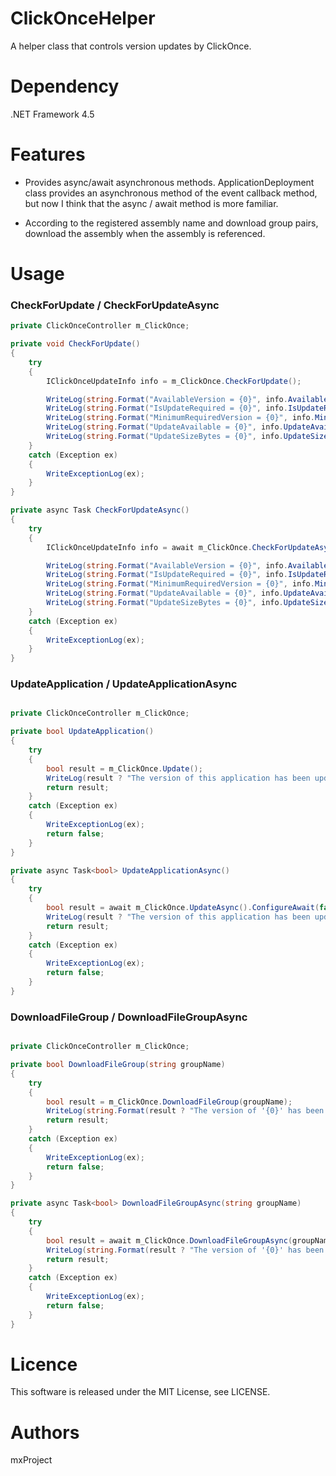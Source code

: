 # ClickOnceHelper
A helper class that controls version updates by ClickOnce.

# Dependency
.NET Framework 4.5

# Features
* Provides async/await asynchronous methods. ApplicationDeployment class provides an asynchronous method of the event callback method, but now I think that the async / await method is more familiar.

* According to the registered assembly name and download group pairs, download the assembly when the assembly is referenced.

# Usage

### CheckForUpdate / CheckForUpdateAsync

```C#
private ClickOnceController m_ClickOnce;

private void CheckForUpdate()
{
    try
    {
        IClickOnceUpdateInfo info = m_ClickOnce.CheckForUpdate();

        WriteLog(string.Format("AvailableVersion = {0}", info.AvailableVersion));
        WriteLog(string.Format("IsUpdateRequired = {0}", info.IsUpdateRequired));
        WriteLog(string.Format("MinimumRequiredVersion = {0}", info.MinimumRequiredVersion));
        WriteLog(string.Format("UpdateAvailable = {0}", info.UpdateAvailable));
        WriteLog(string.Format("UpdateSizeBytes = {0}", info.UpdateSizeBytes));
    }
    catch (Exception ex)
    {
        WriteExceptionLog(ex);
    }
}

private async Task CheckForUpdateAsync()
{
    try
    {
        IClickOnceUpdateInfo info = await m_ClickOnce.CheckForUpdateAsync().ConfigureAwait(false);

        WriteLog(string.Format("AvailableVersion = {0}", info.AvailableVersion));
        WriteLog(string.Format("IsUpdateRequired = {0}", info.IsUpdateRequired));
        WriteLog(string.Format("MinimumRequiredVersion = {0}", info.MinimumRequiredVersion));
        WriteLog(string.Format("UpdateAvailable = {0}", info.UpdateAvailable));
        WriteLog(string.Format("UpdateSizeBytes = {0}", info.UpdateSizeBytes));
    }
    catch (Exception ex)
    {
        WriteExceptionLog(ex);
    }
}
```

### UpdateApplication / UpdateApplicationAsync

```C#

private ClickOnceController m_ClickOnce;

private bool UpdateApplication()
{
    try
    {
        bool result = m_ClickOnce.Update();
        WriteLog(result ? "The version of this application has been updated." : "The version of this application was not updated.");
        return result;
    }
    catch (Exception ex)
    {
        WriteExceptionLog(ex);
        return false;
    }
}

private async Task<bool> UpdateApplicationAsync()
{
    try
    {
        bool result = await m_ClickOnce.UpdateAsync().ConfigureAwait(false);
        WriteLog(result ? "The version of this application has been updated." : "The version of this application was not updated.");
        return result;
    }
    catch (Exception ex)
    {
        WriteExceptionLog(ex);
        return false;
    }
}
```

### DownloadFileGroup / DownloadFileGroupAsync

```C#

private ClickOnceController m_ClickOnce;

private bool DownloadFileGroup(string groupName)
{
    try
    {
        bool result = m_ClickOnce.DownloadFileGroup(groupName);
        WriteLog(string.Format(result ? "The version of '{0}' has been updated." : "The version of '{0}' was not updated.", groupName));
        return result;
    }
    catch (Exception ex)
    {
        WriteExceptionLog(ex);
        return false;
    }
}

private async Task<bool> DownloadFileGroupAsync(string groupName)
{
    try
    {
        bool result = await m_ClickOnce.DownloadFileGroupAsync(groupName).ConfigureAwait(false);
        WriteLog(string.Format(result ? "The version of '{0}' has been updated." : "The version of '{0}' was not updated.", groupName));
        return result;
    }
    catch (Exception ex)
    {
        WriteExceptionLog(ex);
        return false;
    }
}
```

# Licence
This software is released under the MIT License, see LICENSE.

# Authors
mxProject

